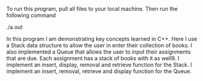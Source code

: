 To run this program, pull all files to your local machine. Then run the following command

./a.out

In this program I am demonstrating key concepts learned in C++. Here I use a Stack data structure to allow the user in enter their collection of books. I also implemented a Queue that allows the user to input their assignments that are due. Each assignment has a stack of books with it as well9. I implement an insert, display, removal and retrieve function for the Stack. I implement an insert, removal, retrieve and display function for the Queue. 
